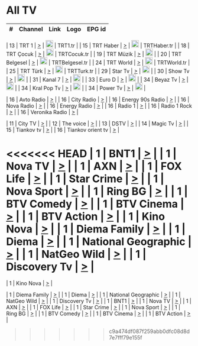 <h1>All TV</h1>

| #   | Channel        | Link  | Logo | EPG id |
|:---:|:--------------:|:-----:|:----:|:------:|

| 13  | TRT 1            | [>](https://tv-trt1.medya.trt.com.tr/master.m3u8) | <img height="20" src="https://i.imgur.com/j786OLG.png"/> | TRT1.tr |
| 15  | TRT Haber        | [>](https://tv-trthaber.medya.trt.com.tr/master.m3u8) | <img height="20" src="https://i.imgur.com/OVfo8Ab.png"/> | TRTHaber.tr |
| 18  | TRT Çocuk        | [>](https://tv-trtcocuk.medya.trt.com.tr/master.m3u8) | <img height="20" src="https://i.imgur.com/QLFmD6d.png"/> | TRTCocuk.tr |
| 19  | TRT Müzik        | [>](https://tv-trtmuzik.medya.trt.com.tr/master.m3u8) | <img height="20" src="https://i.imgur.com/fIVFCEd.png"/> |
| 20  | TRT Belgesel     | [>](https://tv-trtbelgesel.medya.trt.com.tr/master.m3u8) | <img height="20" src="https://i.imgur.com/MGO87pe.png"/> | TRTBelgesel.tr |
| 24  | TRT World        | [>](https://tv-trtworld.medya.trt.com.tr/master.m3u8) | <img height="20" src="https://i.imgur.com/JEA2xpv.png"/> | TRTWorld.tr |
| 25  | TRT Türk         | [>](https://tv-trtturk.medya.trt.com.tr/master.m3u8) | <img height="20" src="https://i.imgur.com/OSTOQNw.png"/> | TRTTurk.tr |
| 29  | Star Tv   | [>](https://dogus-live.daioncdn.net/startv/startv_360p.m3u8) | <img height="20" src="https://i.imgur.com/IebUZx1.png"/> |
| 30  | Show Tv     | [>](https://ciner-live.daioncdn.net/showtv/showtv.m3u8) | <img height="20" src="https://i.imgur.com/IebUZx1.png"/> |
| 31  | Kanal 7     | [>](https://kanal7-live.daioncdn.net/kanal7/kanal7.m3u8) | <img height="20" src="https://i.imgur.com/IebUZx1.png"/> |
| 33  | Euro D    | [>](https://www.youtube.com/user/KanalD/live) | <img height="20" src="https://i.imgur.com/IebUZx1.png"/> |
| 34  | Beyaz Tv     | [>](https://beyaztv-live.daioncdn.net/beyaztv/beyaztv.m3u8) | <img height="20" src="https://i.imgur.com/IebUZx1.png"/> |
| 34  | Kral Pop Tv     | [>](https://www.youtube.com/watch?v=GuFTuKoXepw) | <img height="20" src="https://i.imgur.com/IebUZx1.png"/> |
| 34  | Power Tv     | [>](https://livetv.powerapp.com.tr/powerTV/powerhd.smil/chunklist.m3u8) | <img height="20" src="https://i.imgur.com/IebUZx1.png"/> |

| 16  | Avto Radio | [>](http://stream.metacast.eu/avtoradio.mp3.m3u) |
| 16  | City Radio | [>](http://stream.metacast.eu/city.aac.m3u) |
| 16  | Energy 90s Radio | [>](http://stream.metacast.eu/energy-90s.m3u) |
| 16  | Nova Radio | [>](http://stream.metacast.eu/nova.aac.m3u) |
| 16  | Energy Radio | [>](http://stream.metacast.eu/nrj.aac.m3u) |
| 16  | Radio 1 | [>](http://stream.metacast.eu/radio1.aac.m3u) |
| 16  | Radio 1 Rock | [>](http://stream.metacast.eu/radio1rock.aac.m3u) |
| 16  | Veronika Radio | [>](http://stream.metacast.eu/veronika.aac.m3u) |

| 11  | City TV | [>](https://tv.city.bg/play/tshls/citytv/index.m3u8) |
| 12  | The voice | [>](https://bss1.neterra.tv/thevoice/thevoice.m3u8) |
| 13  | DSTV | [>](http://46.249.95.140:8081/hls/data.m3u8) |
| 14  | Magic Tv | [>](https://bss1.neterra.tv/magictv/magictv.m3u8) |
| 15  | Tiankov tv | [>](https://streamer103.neterra.tv/tiankov-folk/live.m3u8) |
| 16  | Tiankov orient tv | [>](https://streamer103.neterra.tv/tiankov-orient/live.m3u8) |

<<<<<<< HEAD
| 1 | BNT1 | [>](https://ymkaya.xyz:10426/tv/bnt1/playlist.m3u8?wmsAuthSign=c2VydmVyX3RpbWU9NC8xMS8yMDI1IDE6MDE6MDIgUE0maGFzaF92YWx1ZT0xa2JKNUJXWklUelcrMnJGTUphNUhnPT0mdmFsaWRtaW51dGVzPTYw) |
| 1 | Nova TV | [>](https://ymkaya.xyz:10426/tv/novatv/playlist.m3u8?wmsAuthSign=c2VydmVyX3RpbWU9NC8xMS8yMDI1IDE6MDE6MTEgUE0maGFzaF92YWx1ZT1WMWtvb3hFcldXZktKcDZ3bmNVK0F3PT0mdmFsaWRtaW51dGVzPTYw) |
| 1 | AXN | [>](https://ymkaya.xyz:10426/tv/axn/playlist.m3u8?wmsAuthSign=c2VydmVyX3RpbWU9NC8xMS8yMDI1IDE6MDE6MjEgUE0maGFzaF92YWx1ZT1SYW5Ed25UZi9oaU04SUVRYkJ1KzJBPT0mdmFsaWRtaW51dGVzPTYw) |
| 1 | FOX Life | [>](https://ymkaya.xyz:10426/tv/foxlife/playlist.m3u8?wmsAuthSign=c2VydmVyX3RpbWU9NC8xMS8yMDI1IDE6MDE6MzEgUE0maGFzaF92YWx1ZT1NcTQrWm9Sa2U1eUc0cVpWRXYzSG5RPT0mdmFsaWRtaW51dGVzPTYw) |
| 1 | Star Crime | [>](https://ymkaya.xyz:10426/tv/foxcrime/playlist.m3u8?wmsAuthSign=c2VydmVyX3RpbWU9NC8xMS8yMDI1IDE6MDE6NDAgUE0maGFzaF92YWx1ZT16ajJ6M3ZFdXQ5YkZUUFFBK2pWOGtBPT0mdmFsaWRtaW51dGVzPTYw) |
| 1 | Nova Sport | [>](https://ymkaya.xyz:10426/tv/novasport/playlist.m3u8?wmsAuthSign=c2VydmVyX3RpbWU9NC8xMS8yMDI1IDE6MDE6NTAgUE0maGFzaF92YWx1ZT02bmc2anhKWlBaUVB6eldVYks3akZRPT0mdmFsaWRtaW51dGVzPTYw) |
| 1 | Ring BG | [>](https://ymkaya.xyz:10426/tv/ringbg/playlist.m3u8?wmsAuthSign=c2VydmVyX3RpbWU9NC8xMS8yMDI1IDE6MDI6MDAgUE0maGFzaF92YWx1ZT1XOVR6WGpUeXBwVkVwYldpNHdZR0pnPT0mdmFsaWRtaW51dGVzPTYw) |
| 1 | BTV Comedy | [>](https://ymkaya.xyz:10426/tv/btvcomedy/playlist.m3u8?wmsAuthSign=c2VydmVyX3RpbWU9NC8xMS8yMDI1IDE6MDI6MDkgUE0maGFzaF92YWx1ZT1uaUJLcDFyZ2Y0cFROOWxXaFY1bnRBPT0mdmFsaWRtaW51dGVzPTYw) |
| 1 | BTV Cinema | [>](https://ymkaya.xyz:10426/tv/btvcinema/playlist.m3u8?wmsAuthSign=c2VydmVyX3RpbWU9NC8xMS8yMDI1IDE6MDI6MTkgUE0maGFzaF92YWx1ZT05NlRuNmxoaHlmMmRTSm9iSjlDemtBPT0mdmFsaWRtaW51dGVzPTYw) |
| 1 | BTV Action | [>](https://ymkaya.xyz:10426/tv/btvaction/playlist.m3u8?wmsAuthSign=c2VydmVyX3RpbWU9NC8xMS8yMDI1IDE6MDI6MjggUE0maGFzaF92YWx1ZT1EWnJ6WUhuaitSN1VxR0xhdFJ3ajl3PT0mdmFsaWRtaW51dGVzPTYw) |
| 1 | Kino Nova | [>](https://ymkaya.xyz:10426/tv/kinonova/playlist.m3u8?wmsAuthSign=c2VydmVyX3RpbWU9NC8xMS8yMDI1IDE6MDI6MzggUE0maGFzaF92YWx1ZT1sZys0QkZjc21HUnlaLzBsaUh2VzRBPT0mdmFsaWRtaW51dGVzPTYw) |
| 1 | Diema Family | [>](https://ymkaya.xyz:10426/tv/diemafamily/playlist.m3u8?wmsAuthSign=c2VydmVyX3RpbWU9NC8xMS8yMDI1IDE6MDI6NDcgUE0maGFzaF92YWx1ZT1rL2ZXOTE1QktOajFFblF0UjFaMU53PT0mdmFsaWRtaW51dGVzPTYw) |
| 1 | Diema | [>](https://ymkaya.xyz:10426/tv/diema/playlist.m3u8?wmsAuthSign=c2VydmVyX3RpbWU9NC8xMS8yMDI1IDE6MDM6MDcgUE0maGFzaF92YWx1ZT1OeWh5bkdycWpWQkd2Tm5yVjJKaEZRPT0mdmFsaWRtaW51dGVzPTYw) |
| 1 | National Geographic | [>](https://ymkaya.xyz:10426/tv/natgeo/playlist.m3u8?wmsAuthSign=c2VydmVyX3RpbWU9NC8xMS8yMDI1IDE6MDM6MTYgUE0maGFzaF92YWx1ZT1NZDEvR2Z1b3R4SFNpVGNWd1RPejZRPT0mdmFsaWRtaW51dGVzPTYw) |
| 1 | NatGeo Wild | [>](https://ymkaya.xyz:10426/tv/natgeowild/playlist.m3u8?wmsAuthSign=c2VydmVyX3RpbWU9NC8xMS8yMDI1IDE6MDM6MjYgUE0maGFzaF92YWx1ZT1iaFhOSTczdnpxWmErS3NLR3gxQmNnPT0mdmFsaWRtaW51dGVzPTYw) |
| 1 | Discovery Tv | [>](https://ymkaya.xyz:10426/tv/discovery/playlist.m3u8?wmsAuthSign=c2VydmVyX3RpbWU9NC8xMS8yMDI1IDE6MDM6MzUgUE0maGFzaF92YWx1ZT05RkRDa2g3aDY2SmJieXYxM2xLbmtRPT0mdmFsaWRtaW51dGVzPTYw) |
=======


| 1 | Kino Nova | [>](https://ymkaya.xyz:11336/tv/kinonova/playlist.m3u8?wmsAuthSign=c2VydmVyX3RpbWU9MS8yLzIwMjUgNDo0MDoyMCBBTSZoYXNoX3ZhbHVlPWlFS1FrWEtMMVRFM3l5YklUWUJQUHc9PSZ2YWxpZG1pbnV0ZXM9NjA=) |

| 1 | Diema Family | [>](https://ymkaya.xyz:11336/tv/diemafamily/playlist.m3u8?wmsAuthSign=c2VydmVyX3RpbWU9MS8yLzIwMjUgNDo0MDozMCBBTSZoYXNoX3ZhbHVlPUVUaTVKTldvZTF5WVVCM0YwL21kaXc9PSZ2YWxpZG1pbnV0ZXM9NjA=) |
| 1 | Diema | [>](https://ymkaya.xyz:11336/tv/diema/playlist.m3u8?wmsAuthSign=c2VydmVyX3RpbWU9MS8yLzIwMjUgNDo0MDo0MCBBTSZoYXNoX3ZhbHVlPVlYMWVJT2NuUjNpUTBsaytEUFFOS2c9PSZ2YWxpZG1pbnV0ZXM9NjA=) |
| 1 | National Geographic | [>](https://ymkaya.xyz:11336/tv/natgeo/playlist.m3u8?wmsAuthSign=c2VydmVyX3RpbWU9MS8yLzIwMjUgNDo0MTo0MSBBTSZoYXNoX3ZhbHVlPTJQTlVmcG5nYWx0M013eUhGRGxnd0E9PSZ2YWxpZG1pbnV0ZXM9NjA=) |
| 1 | NatGeo Wild | [>](https://ymkaya.xyz:11336/tv/natgeowild/playlist.m3u8?wmsAuthSign=c2VydmVyX3RpbWU9MS8yLzIwMjUgNDo0MTo1MSBBTSZoYXNoX3ZhbHVlPVl1OXZaTTliN0hGWEN3eDBYd1duNkE9PSZ2YWxpZG1pbnV0ZXM9NjA=) |
| 1 | Discovery Tv | [>](https://ymkaya.xyz:11336/tv/discovery/playlist.m3u8?wmsAuthSign=c2VydmVyX3RpbWU9MS8yLzIwMjUgNDo0MjowMSBBTSZoYXNoX3ZhbHVlPWtBQmdLNlY2RmQwWElzMVYzSDJyVkE9PSZ2YWxpZG1pbnV0ZXM9NjA=) |
| 1 | BNT1 | [>](https://ymkaya.xyz:11336/tv/bnt1/playlist.m3u8?wmsAuthSign=c2VydmVyX3RpbWU9MS8yLzIwMjUgNDozODozOCBBTSZoYXNoX3ZhbHVlPVVrMVlRQXpJWlhYeUh6ZFVpSC9NMUE9PSZ2YWxpZG1pbnV0ZXM9NjA=) |
| 1 | Nova TV | [>](https://ymkaya.xyz:11336/tv/novatv/playlist.m3u8?wmsAuthSign=c2VydmVyX3RpbWU9MS8yLzIwMjUgNDozODo0OCBBTSZoYXNoX3ZhbHVlPUVxQjh1a0ZzYkVGZU8zZDFGTzdreVE9PSZ2YWxpZG1pbnV0ZXM9NjA=) |
| 1 | AXN | [>](https://ymkaya.xyz:11336/tv/axn/playlist.m3u8?wmsAuthSign=c2VydmVyX3RpbWU9MS8yLzIwMjUgNDozODo1OCBBTSZoYXNoX3ZhbHVlPUpkWStGY1hkNXhaOVpPZ0thQ0FZL3c9PSZ2YWxpZG1pbnV0ZXM9NjA=) |
| 1 | FOX Life | [>](https://ymkaya.xyz:11336/tv/foxlife/playlist.m3u8?wmsAuthSign=c2VydmVyX3RpbWU9MS8yLzIwMjUgNDozOToxMCBBTSZoYXNoX3ZhbHVlPWt1ZDc1T3AzYlZDTjJnSy9TU0xJZlE9PSZ2YWxpZG1pbnV0ZXM9NjA=) |
| 1 | Star Crime | [>](https://ymkaya.xyz:11336/tv/foxcrime/playlist.m3u8?wmsAuthSign=c2VydmVyX3RpbWU9MS8yLzIwMjUgNDozOToyMCBBTSZoYXNoX3ZhbHVlPXIwVU45Nm9FR1l2enNkTG9TanBxbmc9PSZ2YWxpZG1pbnV0ZXM9NjA=) |
| 1 | Nova Sport | [>](https://ymkaya.xyz:11336/tv/novasport/playlist.m3u8?wmsAuthSign=c2VydmVyX3RpbWU9MS8yLzIwMjUgNDozOTozMCBBTSZoYXNoX3ZhbHVlPXlSZ0UxazVaM0xhSmc0NmR4T0c1T2c9PSZ2YWxpZG1pbnV0ZXM9NjA=) |
| 1 | Ring BG | [>](https://ymkaya.xyz:11336/tv/ringbg/playlist.m3u8?wmsAuthSign=c2VydmVyX3RpbWU9MS8yLzIwMjUgNDozOTo0MCBBTSZoYXNoX3ZhbHVlPTR4aUlFNHVUYWN4enY1WkVuOFZma2c9PSZ2YWxpZG1pbnV0ZXM9NjA=) |
| 1 | BTV Comedy | [>](https://ymkaya.xyz:11336/tv/btvcomedy/playlist.m3u8?wmsAuthSign=c2VydmVyX3RpbWU9MS8yLzIwMjUgNDozOTo1MCBBTSZoYXNoX3ZhbHVlPUtrMTJ2RHNTTUU1RFp1ZkVOdXFSK3c9PSZ2YWxpZG1pbnV0ZXM9NjA=) |
| 1 | BTV Cinema | [>](https://ymkaya.xyz:11336/tv/btvcinema/playlist.m3u8?wmsAuthSign=c2VydmVyX3RpbWU9MS8yLzIwMjUgNDozOTo1OSBBTSZoYXNoX3ZhbHVlPTZWcU9FZW56cG1NM1lrYy8xNE5NeHc9PSZ2YWxpZG1pbnV0ZXM9NjA=) |
| 1 | BTV Action | [>](https://ymkaya.xyz:11336/tv/btvaction/playlist.m3u8?wmsAuthSign=c2VydmVyX3RpbWU9MS8yLzIwMjUgNDo0MDoxMCBBTSZoYXNoX3ZhbHVlPUlDd0ErRkZVWThyMVZwR3c2REdGZ3c9PSZ2YWxpZG1pbnV0ZXM9NjA=) |
>>>>>>> c9a474df087f259abb0dfc08d8d7e7fff79e155f

